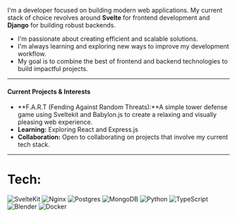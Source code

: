I'm a developer focused on building modern web applications. My current stack of choice revolves around **Svelte** for frontend development and **Django** for building robust backends.

- I'm passionate about creating efficient and scalable solutions.
- I'm always learning and exploring new ways to improve my development workflow.
- My goal is to combine the best of frontend and backend technologies to build impactful projects.

---

#### Current Projects & Interests

- **F.A.R.T (Fending Against Random Threats):**A simple tower defense game using Sveltekit and Babylon.js to create a relaxing and visually pleasing web experience.
- **Learning:** Exploring React and Express.js
- **Collaboration:** Open to collaborating on projects that involve my current tech stack.

---

# Tech:
![SvelteKit](https://img.shields.io/badge/sveltekit-%23ff3e00.svg?style=for-the-badge&logo=svelte&logoColor=white) ![Nginx](https://img.shields.io/badge/nginx-%23009639.svg?style=for-the-badge&logo=nginx&logoColor=white) ![Postgres](https://img.shields.io/badge/postgres-%23316192.svg?style=for-the-badge&logo=postgresql&logoColor=white) ![MongoDB](https://img.shields.io/badge/MongoDB-%234ea94b.svg?style=for-the-badge&logo=mongodb&logoColor=white) ![Python](https://img.shields.io/badge/python-3670A0?style=for-the-badge&logo=python&logoColor=ffdd54) ![TypeScript](https://img.shields.io/badge/typescript-%23007ACC.svg?style=for-the-badge&logo=typescript&logoColor=white) ![Blender](https://img.shields.io/badge/blender-%23F5792A.svg?style=for-the-badge&logo=blender&logoColor=white) ![Docker](https://img.shields.io/badge/docker-%230db7ed.svg?style=for-the-badge&logo=docker&logoColor=white)

<!-- Proudly created with GPRM ( https://gprm.itsvg.in ) -->
